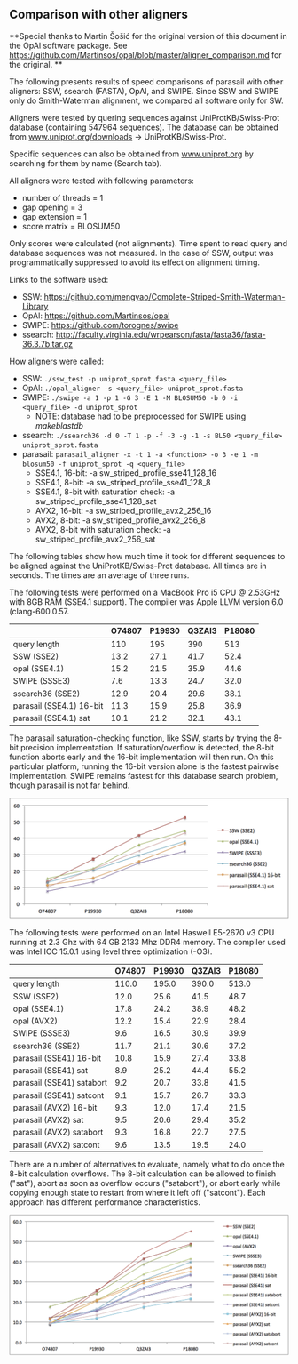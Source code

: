 ## Comparison with other aligners

**Special thanks to Martin Šošić for the original version of this
document in the OpAl software package. See
https://github.com/Martinsos/opal/blob/master/aligner_comparison.md for
the original. **

The following presents results of speed comparisons of parasail with
other aligners: SSW, ssearch (FASTA), OpAl, and SWIPE.  Since SSW and
SWIPE only do Smith-Waterman alignment, we compared all software only
for SW.

Aligners were tested by quering sequences against UniProtKB/Swiss-Prot
database (containing 547964 sequences).  The database can be obtained
from www.uniprot.org/downloads -> UniProtKB/Swiss-Prot.  

Specific sequences can also be obtained from www.uniprot.org by
searching for them by name (Search tab).

All aligners were tested with following parameters:
* number of threads = 1
* gap opening = 3
* gap extension = 1
* score matrix = BLOSUM50

Only scores were calculated (not alignments). Time spent to read query
and database sequences was not measured. In the case of SSW, output was
programmatically suppressed to avoid its effect on alignment timing.

Links to the software used:
* SSW: https://github.com/mengyao/Complete-Striped-Smith-Waterman-Library
* OpAl: https://github.com/Martinsos/opal
* SWIPE: https://github.com/torognes/swipe
* ssearch: http://faculty.virginia.edu/wrpearson/fasta/fasta36/fasta-36.3.7b.tar.gz

How aligners were called:
* SSW: `./ssw_test -p uniprot_sprot.fasta <query_file>`
* OpAl: `./opal_aligner -s <query_file> uniprot_sprot.fasta`
* SWIPE: `./swipe -a 1 -p 1 -G 3 -E 1 -M BLOSUM50 -b 0 -i <query_file> -d uniprot_sprot`
  * NOTE: database had to be preprocessed for SWIPE using _makeblastdb_
* ssearch: `./ssearch36 -d 0 -T 1 -p -f -3 -g -1 -s BL50 <query_file> uniprot_sprot.fasta`
* parasail: `parasail_aligner -x -t 1 -a <function> -o 3 -e 1 -m blosum50 -f uniprot_sprot -q <query_file>`
  * SSE4.1, 16-bit: -a sw_striped_profile_sse41_128_16
  * SSE4.1, 8-bit: -a sw_striped_profile_sse41_128_8
  * SSE4.1, 8-bit with saturation check: -a sw_striped_profile_sse41_128_sat
  * AVX2, 16-bit: -a sw_striped_profile_avx2_256_16
  * AVX2, 8-bit: -a sw_striped_profile_avx2_256_8
  * AVX2, 8-bit with saturation check: -a sw_striped_profile_avx2_256_sat

The following tables show how much time it took for different sequences to be
aligned against the UniProtKB/Swiss-Prot database. All times are in seconds. The times are an average of three runs.

The following tests were performed on a MacBook Pro i5 CPU @ 2.53GHz with 8GB
RAM (SSE4.1 support). The compiler was Apple LLVM version 6.0 (clang-600.0.57.

|                                      |O74807  |P19930  |Q3ZAI3  |P18080|
|--------------------------------------|--------|--------|--------|------|
|query length|110|195|390|513|
|SSW (SSE2)|13.2|27.1|41.7|52.4|
|opal (SSE4.1)|15.2|21.5|35.9|44.6|
|SWIPE (SSSE3)|7.6|13.3|24.7|32.0|
|ssearch36 (SSE2)|12.9|20.4|29.6|38.1|
|parasail (SSE4.1) 16-bit|11.3|15.9|25.8|36.9|
|parasail (SSE4.1) sat|10.1|21.2|32.1|43.1|

The parasail saturation-checking function, like SSW, starts by trying the 8-bit precision implementation. If saturation/overflow is detected, the 8-bit function aborts early and the 16-bit implementation will then run. On this particular platform, running the 16-bit version alone is the fastest pairwise implementation. SWIPE remains fastest for this database search problem, though parasail is not far behind.

![](images/perf_mac.png)

The following tests were performed on an Intel Haswell E5-2670 v3 CPU running
at 2.3 Ghz with 64 GB 2133 Mhz DDR4 memory. The compiler used was Intel ICC
15.0.1 using level three optimization (-O3).

| |O74807  |P19930  |Q3ZAI3  |P18080|
|-|--------|--------|--------|------|
|query length|110.0|195.0|390.0|513.0|
|SSW (SSE2)|12.0|25.6|41.5|48.7|
|opal (SSE4.1)|17.8|24.2|38.9|48.2|
|opal (AVX2)|12.2|15.4|22.9|28.4|
|SWIPE (SSSE3)|9.6|16.5|30.9|39.9|
|ssearch36 (SSE2)|11.7|21.1|30.6|37.2|
|parasail (SSE41) 16-bit|10.8|15.9|27.4|33.8|
|parasail (SSE41) sat|8.9|25.2|44.4|55.2|
|parasail (SSE41) satabort|9.2|20.7|33.8|41.5|
|parasail (SSE41) satcont|9.1|15.7|26.7|33.3|
|parasail (AVX2) 16-bit|9.3|12.0|17.4|21.5|
|parasail (AVX2) sat|9.5|20.6|29.4|35.2|
|parasail (AVX2) satabort|9.3|16.8|22.7|27.5|
|parasail (AVX2) satcont|9.6|13.5|19.5|24.0|

There are a number of alternatives to evaluate, namely what to do once the 8-bit calculation overflows. The 8-bit calculation can be allowed to finish ("sat"), abort as soon as overflow occurs ("satabort"), or abort early while copying enough state to restart from where it left off ("satcont"). Each approach has different performance characteristics.

![](images/perf_haswell.png)

